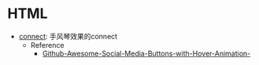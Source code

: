 # HTML
- [connect](connect.html): 手风琴效果的connect
  - Reference
    - [Github-Awesome-Social-Media-Buttons-with-Hover-Animation-](https://github.com/Call-me-phoenix/Awesome-Social-Media-Buttons-with-Hover-Animation-)